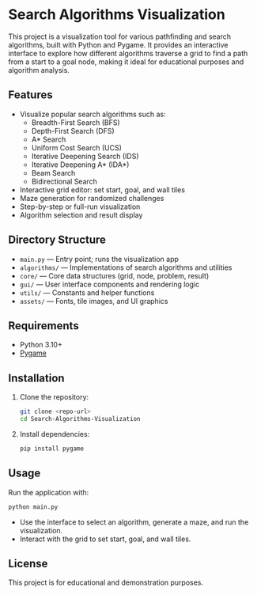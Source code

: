 # Search Algorithms Visualization

This project is a visualization tool for various pathfinding and search algorithms, built with Python and Pygame. It provides an interactive interface to explore how different algorithms traverse a grid to find a path from a start to a goal node, making it ideal for educational purposes and algorithm analysis.

## Features
- Visualize popular search algorithms such as:
  - Breadth-First Search (BFS)
  - Depth-First Search (DFS)
  - A* Search
  - Uniform Cost Search (UCS)
  - Iterative Deepening Search (IDS)
  - Iterative Deepening A* (IDA*)
  - Beam Search
  - Bidirectional Search
- Interactive grid editor: set start, goal, and wall tiles
- Maze generation for randomized challenges
- Step-by-step or full-run visualization
- Algorithm selection and result display

## Directory Structure
- `main.py` — Entry point; runs the visualization app
- `algorithms/` — Implementations of search algorithms and utilities
- `core/` — Core data structures (grid, node, problem, result)
- `gui/` — User interface components and rendering logic
- `utils/` — Constants and helper functions
- `assets/` — Fonts, tile images, and UI graphics

## Requirements
- Python 3.10+
- [Pygame](https://www.pygame.org/)

## Installation
1. Clone the repository:
   ```sh
   git clone <repo-url>
   cd Search-Algorithms-Visualization
   ```
2. Install dependencies:
   ```sh
   pip install pygame
   ```

## Usage
Run the application with:
```sh
python main.py
```

- Use the interface to select an algorithm, generate a maze, and run the visualization.
- Interact with the grid to set start, goal, and wall tiles.

## License
This project is for educational and demonstration purposes.
